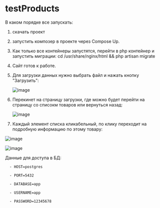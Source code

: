 # testProducts

В каком порядке все запускать:
1. скачать проект
2. запустить композер в проекте через Compose Up.
3. Как только все контейнеры запустятся, перейти в php контейнер и запустить миграции: cd /usr/share/nginx/html && php artisan migrate
4. Сайт готов к работе.
5. Для загрузки данных нужно выбрать файл и нажать кнопку "Загрузить":

   ![image](https://github.com/RammyBlammy/testProducts/assets/110770366/cb0ddaa5-52a5-4bc3-b7df-2a8936e287ac)
6. Перекинет на страницу загрузки, где можно будет перейти на страницу со списокм товаров или вернуться назад:
   
   ![image](https://github.com/RammyBlammy/testProducts/assets/110770366/97d08f36-46ab-418e-aa29-dd9c88ab7556)
7. Каждый элемент списка кликабельный, по клику переходит на подробную информацию по этому товару:

  ![image](https://github.com/RammyBlammy/testProducts/assets/110770366/aa37ef69-e6e2-41c0-9e09-ee27e00565cc)
  
  ![image](https://github.com/RammyBlammy/testProducts/assets/110770366/d3e9f642-1d20-4ec7-935a-e00e01ec5560)

Данные для доступа в БД:  

      - HOST=postgres
      
      - PORT=5432
      
      - DATABASE=app
      
      - USERNAME=app
      
      - PASSWORD=12345678

